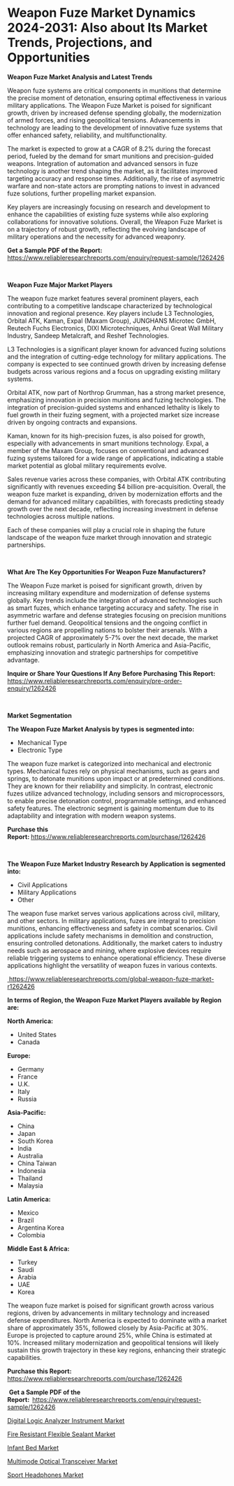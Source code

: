 <p><h1>Weapon Fuze Market Dynamics 2024-2031: Also about Its Market Trends, Projections, and Opportunities</h1></p><p><strong>Weapon Fuze Market Analysis and Latest Trends</strong></p>
<p><p>Weapon fuze systems are critical components in munitions that determine the precise moment of detonation, ensuring optimal effectiveness in various military applications. The Weapon Fuze Market is poised for significant growth, driven by increased defense spending globally, the modernization of armed forces, and rising geopolitical tensions. Advancements in technology are leading to the development of innovative fuze systems that offer enhanced safety, reliability, and multifunctionality.</p><p>The market is expected to grow at a CAGR of 8.2% during the forecast period, fueled by the demand for smart munitions and precision-guided weapons. Integration of automation and advanced sensors in fuze technology is another trend shaping the market, as it facilitates improved targeting accuracy and response times. Additionally, the rise of asymmetric warfare and non-state actors are prompting nations to invest in advanced fuze solutions, further propelling market expansion. </p><p>Key players are increasingly focusing on research and development to enhance the capabilities of existing fuze systems while also exploring collaborations for innovative solutions. Overall, the Weapon Fuze Market is on a trajectory of robust growth, reflecting the evolving landscape of military operations and the necessity for advanced weaponry.</p></p>
<p><strong>Get a Sample PDF of the Report:&nbsp;</strong> <a href="https://www.reliableresearchreports.com/enquiry/request-sample/1262426?utm_campaign=36&utm_medium=2&utm_source=Github&utm_content=ia&utm_term=29092024&utm_id=weapon-fuze">https://www.reliableresearchreports.com/enquiry/request-sample/1262426</a></p>
<p>&nbsp;</p>
<p><strong>Weapon Fuze Major Market Players</strong></p>
<p><p>The weapon fuze market features several prominent players, each contributing to a competitive landscape characterized by technological innovation and regional presence. Key players include L3 Technologies, Orbital ATK, Kaman, Expal (Maxam Group), JUNGHANS Microtec GmbH, Reutech Fuchs Electronics, DIXI Microtechniques, Anhui Great Wall Military Industry, Sandeep Metalcraft, and Reshef Technologies.</p><p>L3 Technologies is a significant player known for advanced fuzing solutions and the integration of cutting-edge technology for military applications. The company is expected to see continued growth driven by increasing defense budgets across various regions and a focus on upgrading existing military systems.</p><p>Orbital ATK, now part of Northrop Grumman, has a strong market presence, emphasizing innovation in precision munitions and fuzing technologies. The integration of precision-guided systems and enhanced lethality is likely to fuel growth in their fuzing segment, with a projected market size increase driven by ongoing contracts and expansions.</p><p>Kaman, known for its high-precision fuzes, is also poised for growth, especially with advancements in smart munitions technology. Expal, a member of the Maxam Group, focuses on conventional and advanced fuzing systems tailored for a wide range of applications, indicating a stable market potential as global military requirements evolve.</p><p>Sales revenue varies across these companies, with Orbital ATK contributing significantly with revenues exceeding $4 billion pre-acquisition. Overall, the weapon fuze market is expanding, driven by modernization efforts and the demand for advanced military capabilities, with forecasts predicting steady growth over the next decade, reflecting increasing investment in defense technologies across multiple nations. </p><p>Each of these companies will play a crucial role in shaping the future landscape of the weapon fuze market through innovation and strategic partnerships.</p></p>
<p>&nbsp;</p>
<p><strong>What Are The Key Opportunities For Weapon Fuze Manufacturers?</strong></p>
<p><p>The Weapon Fuze market is poised for significant growth, driven by increasing military expenditure and modernization of defense systems globally. Key trends include the integration of advanced technologies such as smart fuzes, which enhance targeting accuracy and safety. The rise in asymmetric warfare and defense strategies focusing on precision munitions further fuel demand. Geopolitical tensions and the ongoing conflict in various regions are propelling nations to bolster their arsenals. With a projected CAGR of approximately 5-7% over the next decade, the market outlook remains robust, particularly in North America and Asia-Pacific, emphasizing innovation and strategic partnerships for competitive advantage.</p></p>
<p><strong>Inquire or Share Your Questions If Any Before Purchasing This Report:</strong> <a href="https://www.reliableresearchreports.com/enquiry/pre-order-enquiry/1262426?utm_campaign=36&utm_medium=2&utm_source=Github&utm_content=ia&utm_term=29092024&utm_id=weapon-fuze">https://www.reliableresearchreports.com/enquiry/pre-order-enquiry/1262426</a></p>
<p>&nbsp;</p>
<p><strong>Market Segmentation</strong></p>
<p><strong>The Weapon Fuze Market Analysis by types is segmented into:</strong></p>
<p><ul><li>Mechanical Type</li><li>Electronic Type</li></ul></p>
<p><p>The weapon fuze market is categorized into mechanical and electronic types. Mechanical fuzes rely on physical mechanisms, such as gears and springs, to detonate munitions upon impact or at predetermined conditions. They are known for their reliability and simplicity. In contrast, electronic fuzes utilize advanced technology, including sensors and microprocessors, to enable precise detonation control, programmable settings, and enhanced safety features. The electronic segment is gaining momentum due to its adaptability and integration with modern weapon systems.</p></p>
<p><strong>Purchase this Report:&nbsp;</strong><a href="https://www.reliableresearchreports.com/purchase/1262426?utm_campaign=36&utm_medium=2&utm_source=Github&utm_content=ia&utm_term=29092024&utm_id=weapon-fuze">https://www.reliableresearchreports.com/purchase/1262426</a></p>
<p>&nbsp;</p>
<p><strong>The Weapon Fuze Market Industry Research by Application is segmented into:</strong></p>
<p><ul><li>Civil Applications</li><li>Military Applications</li><li>Other</li></ul></p>
<p><p>The weapon fuse market serves various applications across civil, military, and other sectors. In military applications, fuzes are integral to precision munitions, enhancing effectiveness and safety in combat scenarios. Civil applications include safety mechanisms in demolition and construction, ensuring controlled detonations. Additionally, the market caters to industry needs such as aerospace and mining, where explosive devices require reliable triggering systems to enhance operational efficiency. These diverse applications highlight the versatility of weapon fuzes in various contexts.</p></p>
<p><a href="https://www.reliableresearchreports.com/global-weapon-fuze-market-r1262426?utm_campaign=36&utm_medium=2&utm_source=Github&utm_content=ia&utm_term=29092024&utm_id=weapon-fuze">&nbsp;https://www.reliableresearchreports.com/global-weapon-fuze-market-r1262426</a></p>
<p><strong>In terms of Region, the Weapon Fuze Market Players available by Region are:</strong></p>
<p>
    <p> <strong> North America: </strong>
        <ul>
            <li>United States</li>
            <li>Canada</li>
        </ul>
        </p> 
    <p> <strong> Europe: </strong>
        <ul>
            <li>Germany</li>
            <li>France</li>
            <li>U.K.</li>
            <li>Italy</li>
            <li>Russia</li>
        </ul>
        </p> 
    <p> <strong> Asia-Pacific: </strong>
        <ul>
            <li>China</li>
            <li>Japan</li>
            <li>South Korea</li>
            <li>India</li>
            <li>Australia</li>
            <li>China Taiwan</li>
            <li>Indonesia</li>
            <li>Thailand</li>
            <li>Malaysia</li>
        </ul>
        </p> 
    <p> <strong> Latin America: </strong>
        <ul>
            <li>Mexico</li>
            <li>Brazil</li>
            <li>Argentina Korea</li>
            <li>Colombia</li>
        </ul>
        </p> 
    <p> <strong> Middle East & Africa: </strong>
        <ul>
            <li>Turkey</li>
            <li>Saudi</li>
            <li>Arabia</li>
            <li>UAE</li>
            <li>Korea</li>
        </ul>
    </p>
    </p>
<p><p>The weapon fuze market is poised for significant growth across various regions, driven by advancements in military technology and increased defense expenditures. North America is expected to dominate with a market share of approximately 35%, followed closely by Asia-Pacific at 30%. Europe is projected to capture around 25%, while China is estimated at 10%. Increased military modernization and geopolitical tensions will likely sustain this growth trajectory in these key regions, enhancing their strategic capabilities.</p></p>
<p><strong>Purchase this Report: </strong><a href="https://www.reliableresearchreports.com/purchase/1262426?utm_campaign=36&utm_medium=2&utm_source=Github&utm_content=ia&utm_term=29092024&utm_id=weapon-fuze">https://www.reliableresearchreports.com/purchase/1262426</a></p>
<p>&nbsp;<strong>Get a Sample PDF of the Report:&nbsp;&nbsp;</strong><a href="https://www.reliableresearchreports.com/enquiry/request-sample/1262426?utm_campaign=36&utm_medium=2&utm_source=Github&utm_content=ia&utm_term=29092024&utm_id=weapon-fuze">https://www.reliableresearchreports.com/enquiry/request-sample/1262426</a></p>
<p><strong></strong></p>
<p><p><a href="https://github.com/SanjidaKhan901/Market-Research-Report-List-1/blob/main/digital-logic-analyzer-instrument-market.md?utm_campaign=36&utm_medium=2&utm_source=Github&utm_content=ia&utm_term=29092024&utm_id=weapon-fuze">Digital Logic Analyzer Instrument Market</a></p><p><a href="https://github.com/AngelaWalsh696/Market-Research-Report-List-1/blob/main/fire-resistant-flexible-sealant-market.md?utm_campaign=36&utm_medium=2&utm_source=Github&utm_content=ia&utm_term=29092024&utm_id=weapon-fuze">Fire Resistant Flexible Sealant Market</a></p><p><a href="https://www.linkedin.com/pulse/infant-bed-market-indicators-size-regional-breakdown-player-9znbc?utm_campaign=36&utm_medium=2&utm_source=Github&utm_content=ia&utm_term=29092024&utm_id=weapon-fuze">Infant Bed Market</a></p><p><a href="https://issuu.com/reportprime-2/docs/multimode-optical-transceiver-marke_1c081cc88c3a55?utm_campaign=36&utm_medium=2&utm_source=Github&utm_content=ia&utm_term=29092024&utm_id=weapon-fuze">Multimode Optical Transceiver Market</a></p><p><a href="https://www.linkedin.com/pulse/comprehensive-analysis-global-sport-headphones-market-growth-mq54c?utm_campaign=36&utm_medium=2&utm_source=Github&utm_content=ia&utm_term=29092024&utm_id=weapon-fuze">Sport Headphones Market</a></p></p>